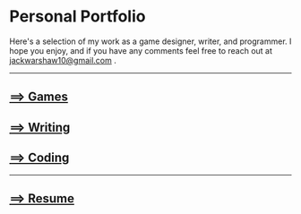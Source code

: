 # Personal Portfolio
Here's a selection of my work as a game designer, writer, and programmer. I hope you enjoy, and if you have any comments feel free to reach out at jackwarshaw10@gmail.com .

----

## [==> Games](https://jackwarshaw.github.io/Jacks-Personal-Work/games)





## [==> Writing](https://jackwarshaw.github.io/Jacks-Personal-Work/writing)





## [==> Coding](https://jackwarshaw.github.io/Jacks-Personal-Work/coding)

----

## [==> Resume](https://docs.google.com/document/d/10FdnkK4xwVWXgs2khXwUGWNUB_CtDPHAmnI-eEpOiP0/edit?usp=sharing)
